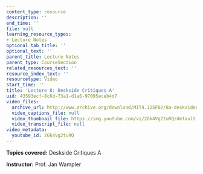 ```yaml
---
content_type: resource
description: ''
end_time: ''
file: null
learning_resource_types:
- Lecture Notes
optional_tab_title: ''
optional_text: ''
parent_title: Lecture Notes
parent_type: CourseSection
related_resources_text: ''
resource_index_text: ''
resourcetype: Video
start_time: ''
title: 'Lecture 8: Deskside Critiques A'
uid: 43593ecf-8c6d-73a1-d1a6-97095eceb4d7
video_files:
  archive_url: http://www.archive.org/download/MIT4.125F02/8a-desksidecritiques-220k.mp4
  video_captions_file: null
  video_thumbnail_file: https://img.youtube.com/vi/2Gk4Vg2tuRQ/default.jpg
  video_transcript_file: null
video_metadata:
  youtube_id: 2Gk4Vg2tuRQ
---
```


**Topics covered:** Deskside Critiques A

**Instructor:** Prof. Jan Wampler